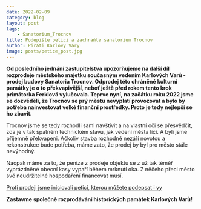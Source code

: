 ```yaml
---
date: 2022-02-09
category: blog
layout: post
tags:
    - Sanatorium_Trocnov
title: Podepište petici a zachraňte sanatorium Trocnov
author: Piráti Karlovy Vary
image: posts/petice_post.jpg
---
```

**Od posledního jednání zastupitelstva upozorňujeme na další díl rozprodeje městského majetku současným vedením Karlových Varů - prodej budovy Sanatoria Trocnov. Odprodej této chráněné kulturní památky je o to překvapivější, neboť ještě před rokem tento krok primátorka Ferklová vylučovala. Teprve nyní, na začátku roku 2022 jsme se dozvěděli, že Trocnov se prý městu nevyplatí provozovat a bylo by potřeba nainvestovat velké finanční prostředky. Proto je tedy nejlepší se ho zbavit.**

Trocnov jsme se tedy rozhodli sami navštívit a na vlastní oči se přesvědčit, zda je v tak špatném technickém stavu, jak vedení města líčí. A byli jsme příjemně překvapeni. Ačkoliv stavba rozhodně nezáří novotou a rekonstrukce bude potřeba, máme zato, že prodej by byl pro město stále nevýhodný.

Naopak máme za to, že peníze z prodeje objektu se z už tak téměř vyprázdněné obecní kasy vypaří během mrknutí oka. Z něčeho přeci město své neudržitelné hospodaření financovat musí.

[Proti prodeji jsme iniciovali petici, kterou můžete podepsat i vy](https://www.petice.com/podepite_petici_-_zachrate_sanatorium_trocnov)

**Zastavme společně rozprodávání historických památek Karlových Varů!**
